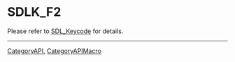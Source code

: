 # SDLK_F2

Please refer to [SDL_Keycode](SDL_Keycode) for details.

----
[CategoryAPI](CategoryAPI), [CategoryAPIMacro](CategoryAPIMacro)

